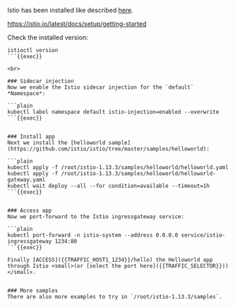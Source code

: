 
Istio has been installed like described [here](https://istio.io/latest/docs/setup/getting-started).

https://istio.io/latest/docs/setup/getting-started

Check the installed version:

```plain
istioctl version
```{{exec}}

<br>

### Sidecar injection
Now we enable the Istio sidecar injection for the `default` *Namespace*:

```plain
kubectl label namespace default istio-injection=enabled --overwrite
```{{exec}}


### Install app
Next we install the [helloworld sample](https://github.com/istio/istio/tree/master/samples/helloworld):

```plain
kubectl apply -f /root/istio-1.13.3/samples/helloworld/helloworld.yaml
kubectl apply -f /root/istio-1.13.3/samples/helloworld/helloworld-gateway.yaml
kubectl wait deploy --all --for condition=available --timeout=1h
```{{exec}}


### Access app
Now we port-forward to the Istio ingressgateway service:

```plain
kubectl port-forward -n istio-system --address 0.0.0.0 service/istio-ingressgateway 1234:80
```{{exec}}

Finally [ACCESS]({{TRAFFIC_HOST1_1234}}/hello) the Helloworld app through Istio <small>(or [select the port here]({{TRAFFIC_SELECTOR}}))</small>.


### More samples
There are also more examples to try in `/root/istio-1.13.3/samples`.
